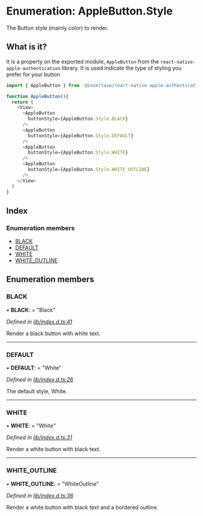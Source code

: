 
# Enumeration: AppleButton.Style

The Button style (mainly color) to render.

## What is it?

It is a property on the exported module, `AppleButton` from the `react-native-apple-authentication` library. It is used indicate the
type of styling you prefer for your button

```js
import { AppleButton } from '@invertase/react-native-apple-authentication';

function AppleButton(){
  return (
    <View>
      <AppleButton
        buttonStyle={AppleButton.Style.BLACK}
      />
      <AppleButton
        buttonStyle={AppleButton.Style.DEFAULT}
      />
      <AppleButton
        buttonStyle={AppleButton.Style.WHITE}
      />
      <AppleButton
        buttonStyle={AppleButton.Style.WHITE_OUTLINE}
      />
    </View>
  )
}
```

## Index

### Enumeration members

* [BLACK](_lib_index_d_.rnappleauth.applebuttonstyle.md#black)
* [DEFAULT](_lib_index_d_.rnappleauth.applebuttonstyle.md#default)
* [WHITE](_lib_index_d_.rnappleauth.applebuttonstyle.md#white)
* [WHITE_OUTLINE](_lib_index_d_.rnappleauth.applebuttonstyle.md#white_outline)

## Enumeration members

###  BLACK

• **BLACK**: = "Black"

*Defined in [lib/index.d.ts:41](https://github.com/invertase/react-native-apple-authentication/blob/2b75721d/lib/index.d.ts#L41)*

Render a black button with white text.

___

###  DEFAULT

• **DEFAULT**: = "White"

*Defined in [lib/index.d.ts:26](https://github.com/invertase/react-native-apple-authentication/blob/2b75721d/lib/index.d.ts#L26)*

The default style, White.

___

###  WHITE

• **WHITE**: = "White"

*Defined in [lib/index.d.ts:31](https://github.com/invertase/react-native-apple-authentication/blob/2b75721d/lib/index.d.ts#L31)*

Render a white button with black text.

___

###  WHITE_OUTLINE

• **WHITE_OUTLINE**: = "WhiteOutline"

*Defined in [lib/index.d.ts:36](https://github.com/invertase/react-native-apple-authentication/blob/2b75721d/lib/index.d.ts#L36)*

Render a white button with black text and a bordered outline.
